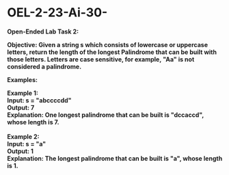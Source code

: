 # OEL-2-23-Ai-30-

<b>Open-Ended Lab Task 2:<b>

<b>Objective:<b>
Given a string s which consists of lowercase or uppercase letters, return the length of the longest Palindrome that can be built with those letters. Letters are case sensitive, for example, "Aa" is not considered a palindrome.


<b>Examples:<b>

Example 1:<br>
Input: s = "abccccdd"<br>
Output: 7<br>
Explanation: One longest palindrome that can be built is "dccaccd", whose length is 7.
<br><br>
<b>Example 2:<b><br>
Input: s = "a"<br>
Output: 1<br>
Explanation: The longest palindrome that can be built is "a", whose length is 1.
